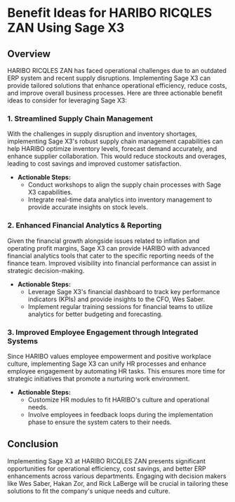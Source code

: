 # Benefit Ideas for HARIBO RICQLES ZAN Using Sage X3

## Overview
HARIBO RICQLES ZAN has faced operational challenges due to an outdated ERP system and recent supply disruptions. Implementing Sage X3 can provide tailored solutions that enhance operational efficiency, reduce costs, and improve overall business processes. Here are three actionable benefit ideas to consider for leveraging Sage X3:

### 1. Streamlined Supply Chain Management
With the challenges in supply disruption and inventory shortages, implementing Sage X3's robust supply chain management capabilities can help HARIBO optimize inventory levels, forecast demand accurately, and enhance supplier collaboration. This would reduce stockouts and overages, leading to cost savings and improved customer satisfaction.

- **Actionable Steps:**  
  - Conduct workshops to align the supply chain processes with Sage X3 capabilities.  
  - Integrate real-time data analytics into inventory management to provide accurate insights on stock levels.

### 2. Enhanced Financial Analytics & Reporting
Given the financial growth alongside issues related to inflation and operating profit margins, Sage X3 can provide HARIBO with advanced financial analytics tools that cater to the specific reporting needs of the finance team. Improved visibility into financial performance can assist in strategic decision-making.

- **Actionable Steps:**  
  - Leverage Sage X3's financial dashboard to track key performance indicators (KPIs) and provide insights to the CFO, Wes Saber.  
  - Implement regular training sessions for financial teams to utilize analytics for better budgeting and forecasting.

### 3. Improved Employee Engagement through Integrated Systems
Since HARIBO values employee empowerment and positive workplace culture, implementing Sage X3 can unify HR processes and enhance employee engagement by automating HR tasks. This ensures more time for strategic initiatives that promote a nurturing work environment.

- **Actionable Steps:**  
  - Customize HR modules to fit HARIBO's culture and operational needs.  
  - Involve employees in feedback loops during the implementation phase to ensure the system caters to their needs.

## Conclusion
Implementing Sage X3 at HARIBO RICQLES ZAN presents significant opportunities for operational efficiency, cost savings, and better ERP enhancements across various departments. Engaging with decision makers like Wes Saber, Hakan Zor, and Rick LaBerge will be crucial in tailoring these solutions to fit the company's unique needs and culture.